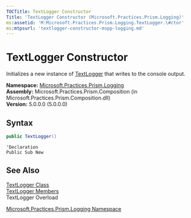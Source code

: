 ```yaml
---
TOCTitle: TextLogger Constructor
Title: 'TextLogger Constructor (Microsoft.Practices.Prism.Logging)'
ms:assetid: 'M:Microsoft.Practices.Prism.Logging.TextLogger.\#ctor'
ms:mtpsurl: 'textlogger-constructor-mspp-logging.md'
---
```


# TextLogger Constructor

Initializes a new instance of [TextLogger](/patterns-practices/reference/textlogger-class-mspp-logging) that writes to the console output.

**Namespace:** [Microsoft.Practices.Prism.Logging](/patterns-practices/reference/mspp-logging-namespace)  
**Assembly:** Microsoft.Practices.Prism.Composition (in Microsoft.Practices.Prism.Composition.dll)  
**Version:** 5.0.0.0 (5.0.0.0)

## Syntax

```C#
public TextLogger()
```

```VB
'Declaration
Public Sub New
```

## See Also

[TextLogger Class](/patterns-practices/reference/textlogger-class-mspp-logging)  
[TextLogger Members](/patterns-practices/reference/textlogger-members-mspp-logging)  
TextLogger Overload

[Microsoft.Practices.Prism.Logging Namespace](/patterns-practices/reference/mspp-logging-namespace)  